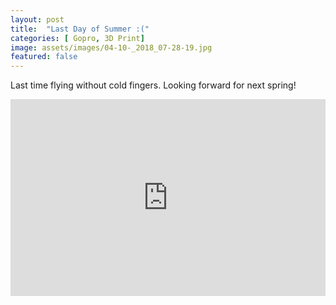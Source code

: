 ```yaml
---
layout: post
title:  "Last Day of Summer :("
categories: [ Gopro, 3D Print]
image: assets/images/04-10-_2018_07-28-19.jpg
featured: false
---
```

Last time flying without cold fingers.
Looking forward for next spring!

<iframe style="width:100%;" height="315" src="https://www.youtube.com/embed/Cniqsc9QfDo?rel=0&showinfo=0" frameborder="0" allowfullscreen></iframe>